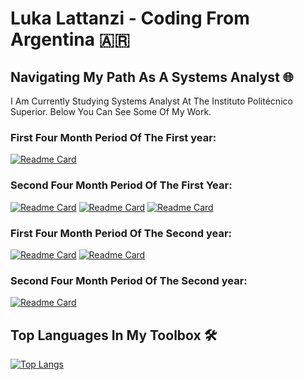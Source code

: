 <h1>Luka Lattanzi - Coding From Argentina 🇦🇷</h1>

<h2>Navigating My Path As A Systems Analyst 🌐</h2>

<p>I Am Currently Studying Systems Analyst At The Instituto Politécnico Superior. Below You Can See Some Of My Work.</p>

<h3>First Four Month Period Of The First year:</h3>

[![Readme Card](https://github-readme-stats.vercel.app/api/pin/?username=LukaLattanzi&repo=Taller-Programacion-I&theme=dark)](https://github.com/LukaLattanzi/Taller-Programacion-I)

<h3>Second Four Month Period Of The First Year:</h3>

[![Readme Card](https://github-readme-stats.vercel.app/api/pin/?username=LukaLattanzi&repo=Taller-Programacion-II&theme=dark)](https://github.com/LukaLattanzi/Taller-Programacion-II)
[![Readme Card](https://github-readme-stats.vercel.app/api/pin/?username=LukaLattanzi&repo=Algoritmos-Y-Estructuras-De-Datos-I&theme=dark)](https://github.com/LukaLattanzi/Algoritmos-Y-Estructuras-De-Datos-I)
[![Readme Card](https://github-readme-stats.vercel.app/api/pin/?username=LukaLattanzi&repo=Arquitectura-de-las-Computadoras-I&theme=dark)](https://github.com/LukaLattanzi/Arquitectura-de-las-Computadoras-I)


<h3>First Four Month Period Of The Second year:</h3>

[![Readme Card](https://github-readme-stats.vercel.app/api/pin/?username=LukaLattanzi&repo=TP-Final-Base-De-Datos&theme=dark)](https://github.com/LukaLattanzi/TP-Final-Base-De-Datos)
[![Readme Card](https://github-readme-stats.vercel.app/api/pin/?username=LukaLattanzi&repo=Disenio-Orientado-a-Objetos&theme=dark)](https://github.com/LukaLattanzi/Disenio-Orientado-a-Objetos)

<h3>Second Four Month Period Of The Second year:</h3>

[![Readme Card](https://github-readme-stats.vercel.app/api/pin/?username=LukaLattanzi&repo=Taller-Programacion-III&theme=dark)](https://github.com/LukaLattanzi/Taller-Programacion-III)


<h2>Top Languages In My Toolbox 🛠️</h2>

[![Top Langs](https://github-readme-stats.vercel.app/api/top-langs/?username=LukaLattanzi&langs_count=10&theme=dark&layout=donut)](https://github.com/anuraghazra/github-readme-stats)
